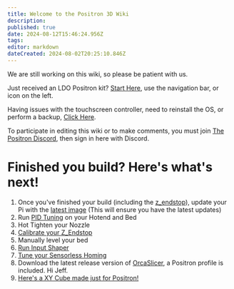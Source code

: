 ```yaml
---
title: Welcome to the Positron 3D Wiki
description: 
published: true
date: 2024-08-12T15:46:24.956Z
tags: 
editor: markdown
dateCreated: 2024-08-02T20:25:10.846Z
---
```


We are still working on this wiki, so please be patient with us.

Just received an LDO Positron kit? [Start Here](/Printers/Positron/Assembly/00Directory), use the navigation bar, or icon on the left.

Having issues with the touchscreen controller, need to reinstall the OS, or perform a backup, [Click Here](/Printers/Positron/Software/PiImaging).

To participate in editing this wiki or to make comments, you must join [The Positron Discord](https://discord.gg/2VMRfBKbVh), then sign in here with Discord.

# Finished you build? Here's what's next!
1. Once you've finished your build (including the [z_endstop](https://wiki.positron3d.com/en/Printers/Positron/Mods/Z-Endstop)), update your Pi with the [latest image](https://wiki.positron3d.com/en/Printers/Positron/Software/PiImaging) (This will ensure you have the latest updates)
2. Run [PID Tuning](https://www.obico.io/blog/klipper-pid-tuning/) on your Hotend and Bed
3. Hot Tighten your Nozzle
4. [Calibrate your Z_Endstop](https://www.klipper3d.org/Manual_Level.html#calibrating-a-z-endstop)
5. Manually level your bed
6. [Run Input Shaper](https://www.klipper3d.org/Resonance_Compensation.html)
7. [Tune your Sensorless Homing](https://wiki.positron3d.com/en/Printers/Positron/Software/PrinterConfigs#driver-strengths-sensorless-homing)
8. Download the latest release version of [OrcaSlicer](https://github.com/SoftFever/OrcaSlicer), a Positron profile is included. Hi Jeff.
9. [Here's a XY Cube made just for Positron!](https://www.printables.com/model/936444-positron-posixy-cube)